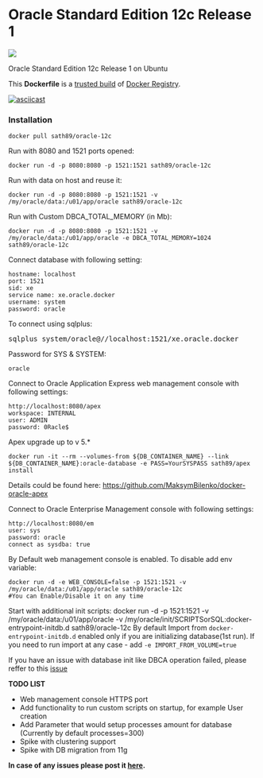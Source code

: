 Oracle Standard Edition 12c Release 1
============================
[![](https://badge.imagelayers.io/sath89/oracle-12c:latest.svg)](https://imagelayers.io/?images=sath89/oracle-12c:latest 'Get your own badge on imagelayers.io')

Oracle Standard Edition 12c Release 1 on Ubuntu

This **Dockerfile** is a [trusted build](https://registry.hub.docker.com/u/sath89/oracle-12c/) of [Docker Registry](https://registry.hub.docker.com/).

[![asciicast](https://asciinema.org/a/45878.png)](https://asciinema.org/a/45878)

### Installation

    docker pull sath89/oracle-12c

Run with 8080 and 1521 ports opened:

    docker run -d -p 8080:8080 -p 1521:1521 sath89/oracle-12c

Run with data on host and reuse it:

    docker run -d -p 8080:8080 -p 1521:1521 -v /my/oracle/data:/u01/app/oracle sath89/oracle-12c

Run with Custom DBCA_TOTAL_MEMORY (in Mb):

    docker run -d -p 8080:8080 -p 1521:1521 -v /my/oracle/data:/u01/app/oracle -e DBCA_TOTAL_MEMORY=1024 sath89/oracle-12c

Connect database with following setting:

    hostname: localhost
    port: 1521
    sid: xe
    service name: xe.oracle.docker
    username: system
    password: oracle

To connect using sqlplus:

<pre>
sqlplus system/oracle@//localhost:1521/xe.oracle.docker
</pre>

Password for SYS & SYSTEM:

    oracle

Connect to Oracle Application Express web management console with following settings:

    http://localhost:8080/apex
    workspace: INTERNAL
    user: ADMIN
    password: 0Racle$

Apex upgrade up to v 5.*

    docker run -it --rm --volumes-from ${DB_CONTAINER_NAME} --link ${DB_CONTAINER_NAME}:oracle-database -e PASS=YourSYSPASS sath89/apex install
Details could be found here: https://github.com/MaksymBilenko/docker-oracle-apex

Connect to Oracle Enterprise Management console with following settings:

    http://localhost:8080/em
    user: sys
    password: oracle
    connect as sysdba: true

By Default web management console is enabled. To disable add env variable:

    docker run -d -e WEB_CONSOLE=false -p 1521:1521 -v /my/oracle/data:/u01/app/oracle sath89/oracle-12c
    #You can Enable/Disable it on any time

Start with additional init scripts:
    docker run -d -p 1521:1521 -v /my/oracle/data:/u01/app/oracle -v /my/oracle/init/SCRIPTSorSQL:docker-entrypoint-initdb.d sath89/oracle-12c
By default Import from `docker-entrypoint-initdb.d` enabled only if you are initializing database(1st run). If you need to run import at any case - add `-e IMPORT_FROM_VOLUME=true`

If you have an issue with database init like DBCA operation failed, please reffer to this [issue](https://github.com/MaksymBilenko/docker-oracle-12c/issues/16)



**TODO LIST**
* Web management console HTTPS port
* Add functionality to run custom scripts on startup, for example User creation
* Add Parameter that would setup processes amount for database (Currently by default processes=300)
* Spike with clustering support
* Spike with DB migration from 11g

**In case of any issues please post it [here](https://github.com/MaksymBilenko/docker-oracle-12c/issues).**


